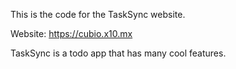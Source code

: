 This is the code for the TaskSync website.

Website: https://cubio.x10.mx

TaskSync is a todo app that has many cool features.
